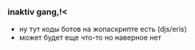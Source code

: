 ### inaktiv gang,!<
- ну тут коды ботов на жопаскрипте есть (djs/eris)
- может будет еще что-то но наверное нет
